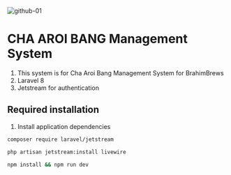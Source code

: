 ![github-01](https://user-images.githubusercontent.com/81413229/121632308-550ffd00-cab3-11eb-92fa-2a1fea090ce2.png)

# CHA AROI BANG Management System

1. This system is for Cha Aroi Bang Management System for BrahimBrews
2. Laravel 8
3. Jetstream for authentication

## Required installation

1. Install application dependencies
```bash
composer require laravel/jetstream
```
```bash
php artisan jetstream:install livewire
```
```bash
npm install && npm run dev
```
